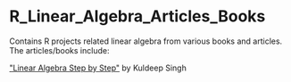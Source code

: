 # R_Linear_Algebra_Articles_Books
Contains R projects related linear algebra from various books and articles. The articles/books include:

["Linear Algebra Step by Step"](https://www.amazon.com/Kuldeep-Singh/e/B001KI8PA8/ref=dp_byline_cont_ebooks_1)  by Kuldeep Singh